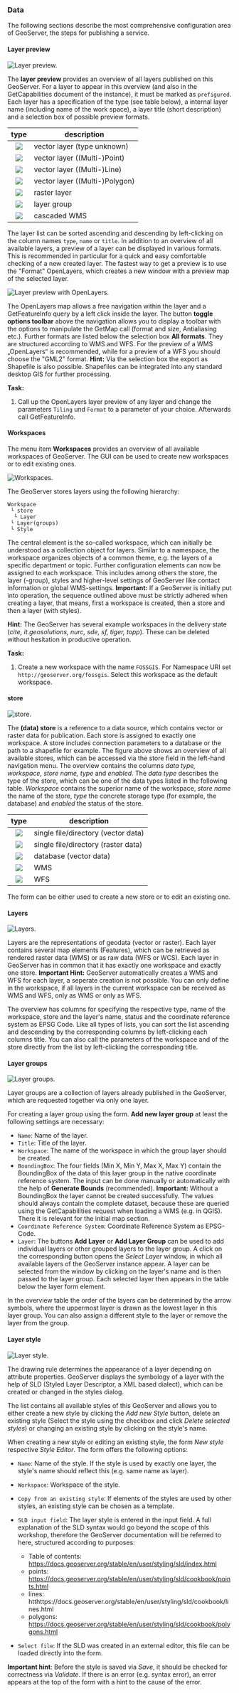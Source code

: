 ### Data

The following sections describe the most comprehensive configuration area of GeoServer, the steps for publishing a service.

#### Layer preview

![Layer preview.](../../assets/ui_layer_preview.png)

The **layer preview** provides an overview of all layers published on this GeoServer. For a layer to appear in this overview (and also in the GetCapabilities document of the instance), it must be marked as `prefigured`.
Each layer has a specification of the type (see table below), a internal layer name
(including name of the work space), a layer title (short description) and a selection box of possible preview formats.

<!--englische begriffe-->

| type | description |
|:---:|--------------|
| ![](../../assets/ui_type_unknown.png) | vector layer (type unknown) |
| ![](../../assets/ui_type_point.png) | vector layer ((Multi-)Point) |
| ![](../../assets/ui_type_line.png) | vector layer ((Multi-)Line) |
| ![](../../assets/ui_type_polygon.png) | vector layer ((Multi-)Polygon) |
| ![](../../assets/ui_type_raster.png) | raster layer |
| ![](../../assets/ui_type_group.png) | layer group |
| ![](../../assets/ui_type_wms.png) | cascaded WMS |

The layer list can be sorted ascending and descending by left-clicking on the column names `type`, `name`
or `title`. In addition to an overview of all available layers, a preview of a layer can be displayed in various formats. This is recommended in particular for a quick and easy comfortable checking of a new created layer. The fastest way to get a preview is to use the "Format" OpenLayers, which creates a new window with a preview map of the selected layer.

![Layer preview with OpenLayers.](../../assets/ui_layer_preview_openlayers.png)

The OpenLayers map allows a free navigation within the layer and a GetFeatureInfo query by a left click inside the layer.
The button **toggle options toolbar** above the navigation allows you to display a toolbar with the options to manipulate the GetMap call (format and size, Antialiasing etc.).
Further formats are listed below the selection box **All formats**. They are structured according to WMS and WFS. For the preview of a WMS „OpenLayers“ is recommended, while for a preview of a WFS you should choose the "GML2" format.
**Hint:** Via the selection box the export as Shapefile is also possible. Shapefiles can be integrated into any standard desktop GIS for further processing.

**Task:**

1. Call up the OpenLayers layer preview of any layer and change the parameters `Tiling` und `Format` to a parameter of your choice. Afterwards call GetFeatureInfo.

#### Workspaces

The menu item **Workspaces** provides an overview of all available workspaces of GeoServer. The GUI can be used to create new workspaces or to edit
existing ones.

![Workspaces.](../../assets/ui_workspaces.png)

The GeoServer stores layers using the following hierarchy:

```
Workspace
 └ store
  └ Layer
 └ Layer(groups)
 └ Style
```

The central element is the so-called workspace, which can initially be understood as a collection object for layers. Similar to a namespace, the workspace organizes objects of a common theme, e.g. the layers of a specific department or topic.
Further configuration elements can now be assigned to each workspace.
This includes among others the store, the layer (-group), styles and higher-level settings
of GeoServer like contact information or global WMS-settings.
**Important:** If a GeoServer is initially put into operation, the sequence outlined above must be strictly adhered when creating a layer, that means, first a workspace is created, then a store and then a layer (with styles).

**Hint:** The GeoServer has several example workspaces in the delivery state
(*cite, it.geosolutions, nurc, sde, sf, tiger, topp*). These can be deleted without hesitation in productive operation.

**Task:**

1. Create a new workspace with the name `FOSSGIS`. For Namespace URI set
`http://geoserver.org/fossgis`. Select this workspace as the default workspace.

#### store

![store.](../../assets/ui_datastores.png)

The **(data) store** is a reference to a data source, which contains vector or raster data for publication. Each store is assigned to exactly one workspace. A store includes connection parameters to a database or the path to a shapefile for example.
The figure above shows an overview of all available stores, which can be accessed via the store field in the left-hand navigation menu. The overview contains the columns *data type, workspace, store name,
type* and *enabled*. The *data type* describes the type of the store, which can be one of the data types listed in the following table. *Workspace* contains the superior name of the workspace, *store name* the name of the store, *type* the concrete storage type (for example, the database) and
*enabled* the status of the store.

| type | description |
|:---:|--------------|
| ![](../../assets/ui_datastore_type_shape.png) | single file/directory (vector data) |
| ![](../../assets/ui_datastore_type_raster.png) | single file/directory (raster data) |
| ![](../../assets/ui_datastore_type_db.png) | database (vector data) |
| ![](../../assets/ui_datastore_type_wms.png) | WMS |
| ![](../../assets/ui_datastore_type_wfs.png) | WFS |

The form can be either used to create a new store or to edit an existing one.

#### Layers

![Layers.](../../assets/ui_layers.png)

Layers are the representations of geodata (vector or raster). Each layer contains several map elements (Features), which can be retrieved as rendered raster data (WMS) or as raw data (WFS or WCS). Each layer in GeoServer has in common that it has exactly one workspace and exactly one store. 
**Important Hint:** GeoServer automatically creates a WMS and WFS for each layer, a seperate creation is not possible. You can only define in the workspace, if all layers in the current workspace can be received as WMS and WFS, only as WMS or only as WFS.

The overview has columns for specifying the respective type, name of the workspace, store and the layer's name, status and the
coordinate reference system as EPSG Code. Like all types of lists, you can sort the list ascending and descending by the corresponding columns by left-clicking each columns title. You can also call the parameters of the workspace and of the store directly from the list by left-clicking the corresponding title.

#### <a name="group-layer"></a>Layer groups

![Layer groups.](../../assets/ui_layer_groups.png)

Layer groups are a collection of layers already published in the GeoServer,
which are requested together via only one layer.

For creating a layer group using the form. **Add new layer group** at least the following settings are necessary:

* `Name`: Name of the layer.
* `Title`: Title of the layer.
* `Workspace`: The name of the workspace in which the group layer should be created.
* `BoundingBox`: The four fields (Min X, Min Y, Max X, Max Y) contain the BoundingBox of the data of this layer group in the native coordinate reference system. The input can be done manually or automatically with the help of **Generate Bounds** (recommended).
  **Important:** Without a BoundingBox the layer cannot be created successfully. The values should always contain the complete dataset, because these are queried using the GetCapabilities request when loading a WMS 
  (e.g. in QGIS). There it is relevant for the initial map section.
* `Coordinate Reference System`: Coordinate Reference System as EPSG-Code.
* `Layer`: The buttons **Add Layer** or **Add Layer Group** can be used to add individual  layers or other grouped layers to the layer group.
  A click on the corresponding button opens the *Select Layer* window, in which all available layers of the GeoServer instance appear.
  A layer can be selected from the window by clicking on the layer's name and is then passed to the layer group. Each selected layer then appears in the table below the layer form element.

In the overview table the order of the layers can be determined by the arrow symbols, where the uppermost layer is drawn as the lowest layer in this layer group. You can also assign a different style to the layer or remove the layer from the group.

#### Layer style

![Layer style.](../../assets/ui_styles.png)

The drawing rule determines the appearance of a layer depending on attribute properties. GeoServer displays the symbology of a layer with the help of SLD
(Styled Layer Descriptor, a XML based dialect), which can be created or changed in the styles dialog.

The list contains all available styles of this GeoServer and allows you to either create a new style by clicking the *Add new Style* button,
delete an existing style (Select the style using the checkbox and click *Delete selected styles*) or changing an existing style by clicking on the style's name.

When creating a new style or editing an existing style, the form *New style* respective *Style Editor*. The form offers the following options:

* `Name`: Name of the style. If the style is used by exactly one layer, the style's name should reflect this (e.g. same name as layer).
* `Workspace`: Workspace of the style.
* `Copy from an existing style`: If elements of the styles are used by other styles, an existing style can be chosen as a template.
* `SLD input field`: The layer style is entered in the input field. A full explanation of the SLD syntax would go beyond the scope of this workshop, 
  therefore the GeoServer documentation will be referred to here, structured according to purposes:
    * Table of contents: https://docs.geoserver.org/stable/en/user/styling/sld/index.html
    * points: https://docs.geoserver.org/stable/en/user/styling/sld/cookbook/points.html
    * lines: htthttps://docs.geoserver.org/stable/en/user/styling/sld/cookbook/lines.html
    * polygons: https://docs.geoserver.org/stable/en/user/styling/sld/cookbook/polygons.html

* `Select file`: If the SLD was created in an external editor, this file can be loaded directly into the form.

**Important hint**: Before the style is saved via *Save*, it should be checked for correctness via *Validate*. If there is an error (e.g. syntax error), an error appears at the top of the form with a hint to the cause of the error.
